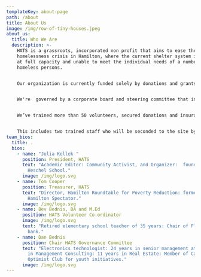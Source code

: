 ```yaml
---
templateKey: about-page
path: /about
title: About Us
image: /img/row-of-tiny-houses.jpeg
about_us:
  title: Who We Are
  description: >-
    HATS is a grassroots, incorporated non profit that aims to ease the
    homelessness crisis in Hamilton, where the current shelter system is often
    at full capacity and unable to meet the individual needs of a number of
    homeless persons.


    Our organization is currently funded solely by donations and grants. 


    We're  governed by a corporate board and steering committee that includes professionals with years of non-profit experience, serving the unhoused and marginalized members of the Hamilton community.


    We’ve trained more than 50 volunteers, secured donations and insurance, and coordinated support service delivery with existing agencies.


    This includes two trained staff who will be seconded to the site by Wesley Urban Ministries.
team_bios:
  title: .
  bios:
    - name: "Julia Kollek "
      position: President, HATS
      text: "Academic Editor: Community Activist, and Organizer:  founder, Kehila
        Heschel School."
      image: /img/logo.svg
    - name: Tom Cooper
      position: Treasurer, HATS
      text: "Director, Hamilton Roundtable for Poverty Reduction: former columnist,
        Hamilton Spectator."
      image: /img/logo.svg
    - name: Bev Bednis, BA and M.Ed
      position: HATS Volunteer Co-ordinator
      image: /img/logo.svg
      text: "Retired elementary school teacher of 35 years: Chair of Flamborough food
        bank."
    - name: Dan Bednis
      position: Chair HATS Governance Committee
      text: "Electronics technologist: 24 years in senior management at BELL: 15 years
        in Management Consulting: 11 years in Real Estate: Member of Carlisle
        Optimist Club for youth initiatives."
      image: /img/logo.svg
---
```

